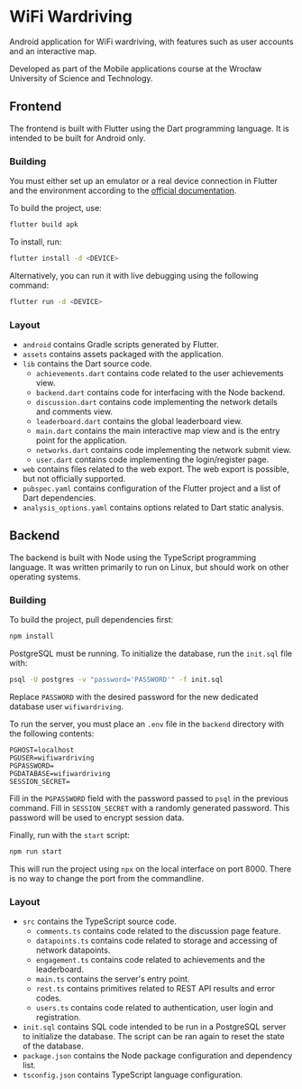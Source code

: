 # WiFi Wardriving

Android application for WiFi wardriving, with features such as user accounts and an interactive map.

Developed as part of the Mobile applications course at the Wrocław University of Science and Technology.

## Frontend

The frontend is built with Flutter using the Dart programming language. It is intended to be built for Android only.

### Building

You must either set up an emulator or a real device connection in Flutter and the environment according to the [official documentation](https://docs.flutter.dev/get-started/install).

To build the project, use:

```sh
flutter build apk
```

To install, run:
```sh
flutter install -d <DEVICE>
```

Alternatively, you can run it with live debugging using the following command:
```sh
flutter run -d <DEVICE>
```

### Layout

* `android` contains Gradle scripts generated by Flutter.
* `assets` contains assets packaged with the application.
* `lib` contains the Dart source code.
  * `achievements.dart` contains code related to the user achievements view.
  * `backend.dart` contains code for interfacing with the Node backend.
  * `discussion.dart` contains code implementing the network details and comments view.
  * `leaderboard.dart` contains the global leaderboard view.
  * `main.dart` contains the main interactive map view and is the entry point for the application.
  * `networks.dart` contains code implementing the network submit view.
  * `user.dart` contains code implementing the login/register page.
* `web` contains files related to the web export. The web export is possible, but not officially supported.
* `pubspec.yaml` contains configuration of the Flutter project and a list of Dart dependencies.
* `analysis_options.yaml` contains options related to Dart static analysis.

## Backend

The backend is built with Node using the TypeScript programming language. It was written primarily to run on Linux, but should work on other operating systems.

### Building

To build the project, pull dependencies first:

```sh
npm install
```

PostgreSQL must be running. To initialize the database, run the `init.sql` file with:
```sh
psql -U postgres -v "password='PASSWORD'" -f init.sql
```

Replace `PASSWORD` with the desired password for the new dedicated database user `wifiwardriving`.

To run the server, you must place an `.env` file in the `backend` directory with the following contents:
```
PGHOST=localhost
PGUSER=wifiwardriving
PGPASSWORD=
PGDATABASE=wifiwardriving
SESSION_SECRET=
```

Fill in the `PGPASSWORD` field with the password passed to `psql` in the previous command. Fill in `SESSION_SECRET` with a randomly generated password. This password will be used to encrypt session data.

Finally, run with the `start` script:

```sh
npm run start
```

This will run the project using `npx` on the local interface on port 8000. There is no way to change the port from the commandline.

### Layout

* `src` contains the TypeScript source code.
  * `comments.ts` contains code related to the discussion page feature.
  * `datapoints.ts` contains code related to storage and accessing of network datapoints.
  * `engagement.ts` contains code related to achievements and the leaderboard.
  * `main.ts` contains the server's entry point.
  * `rest.ts` contains primitives related to REST API results and error codes.
  * `users.ts` contains code related to authentication, user login and registration.
* `init.sql` contains SQL code intended to be run in a PostgreSQL server to initialize the database. The script can be ran again to reset the state of the database.
* `package.json` contains the Node package configuration and dependency list.
* `tsconfig.json` contains TypeScript language configuration.
